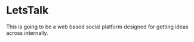# LetsTalk
This is going to be a web based social platform designed for getting ideas across internally. 
